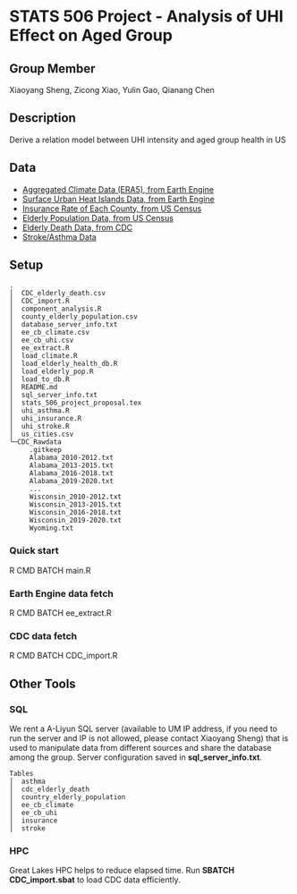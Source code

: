 # STATS 506 Project - Analysis of UHI Effect on Aged Group

## Group Member

Xiaoyang Sheng, Zicong Xiao, Yulin Gao, Qianang Chen

## Description

Derive a relation model between UHI intensity and aged group health in US

## Data

- [Aggregated Climate Data (ERA5), from Earth Engine](https://developers.google.com/earth-engine/datasets/catalog/ECMWF_ERA5_MONTHLY)
- [Surface Urban Heat Islands Data, from Earth Engine](https://developers.google.com/earth-engine/datasets/catalog/YALE_YCEO_UHI_UHI_all_averaged_v4)
- [Insurance Rate of Each County, from US Census](http://data.ctdata.org/dataset/health-insurance-coverage)
- [Elderly Population Data, from US Census](https://www.census.gov/data/developers/data-sets/decennial-census.2010.html#list-tab-99P2A1SGILQAEXII31)
- [Elderly Death Data, from CDC](https://wonder.cdc.gov/ucd-icd10.html)
- [Stroke/Asthma Data](https://ephtracking.cdc.gov/DataExplorer/?query=51ED8370-BE00-4813-A4F8-AE641EF61672&fips=26161&G5=9999)

## Setup

```
.
│  CDC_elderly_death.csv
│  CDC_import.R
│  component_analysis.R
│  county_elderly_population.csv
│  database_server_info.txt
│  ee_cb_climate.csv
│  ee_cb_uhi.csv
│  ee_extract.R
│  load_climate.R
│  load_elderly_health_db.R
│  load_elderly_pop.R
│  load_to_db.R
│  README.md
│  sql_server_info.txt
│  stats_506_project_proposal.tex
│  uhi_asthma.R
│  uhi_insurance.R
│  uhi_stroke.R
│  us_cities.csv
└─CDC_Rawdata
     .gitkeep
     Alabama_2010-2012.txt
     Alabama_2013-2015.txt
     Alabama_2016-2018.txt
     Alabama_2019-2020.txt
     ...
     Wisconsin_2010-2012.txt
     Wisconsin_2013-2015.txt
     Wisconsin_2016-2018.txt
     Wisconsin_2019-2020.txt
     Wyoming.txt
```

### Quick start

R CMD BATCH main.R

### Earth Engine data fetch

R CMD BATCH ee_extract.R

### CDC data fetch

R CMD BATCH CDC_import.R

## Other Tools

### SQL

We rent a A-Liyun SQL server (available to UM IP address, if you need to run the server and IP is not allowed, please contact Xiaoyang Sheng) that is used to manipulate data from different sources and share the database among the group. Server configuration saved in **sql_server_info.txt**.

```
Tables
│  asthma
│  cdc_elderly_death
│  country_elderly_population
│  ee_cb_climate
│  ee_cb_uhi
│  insurance
│  stroke
```

### HPC

Great Lakes HPC helps to reduce elapsed time. Run **SBATCH CDC_import.sbat** to load CDC data efficiently.

